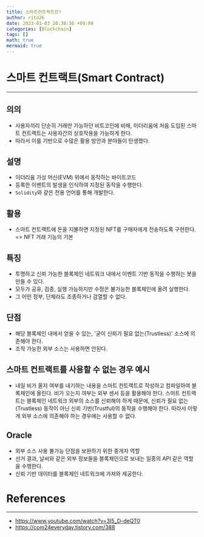 ```yaml
--- 
title: 스마트컨트랙트란? 
author: rito26 
date: 2023-01-03 20:38:36 +09:00 
categories: [Blockchain] 
tags: [] 
math: true 
mermaid: true 
--- 
```


# 스마트 컨트랙트(Smart Contract)
--- 

## 의의
- 사용자끼리 단순히 거래만 가능하던 비트코인에 비해,
  이더리움에 처음 도입된 스마트 컨트랙트는 사용자간의 상호작용을 가능하게 한다.
- 따라서 이를 기반으로 수많은 활용 방안과 분야들이 탄생했다.


## 설명
- 이더리움 가상 머신(EVM) 위에서 동작하는 바이트코드
- 등록한 이벤트의 발생을 인식하여 지정된 동작을 수행한다.
- `Solidity`와 같은 전용 언어를 통해 개발한다.


## 활용
- 스마트 컨트랙트에 돈을 지불하면 지정된 NFT를 구매자에게 전송하도록 구현한다.
  => NFT 거래 기능의 기본


## 특징
- 투명하고 신뢰 가능한 블록체인 네트워크 내에서 이벤트 기반 동작을 수행하는 봇을 만들 수 있다.
- 모두가 공유, 검증, 실행 가능하지만 수정은 불가능한 블록체인에 올려 실행한다.
- 그 어떤 정부, 단체라도 조종하거나 검열할 수 없다.


## 단점
- 해당 블록체인 내에서 얻을 수 있는, '굳이 신뢰가 필요 없는(Trustless)' 소스에 의존해야 한다.
- 조작 가능한 외부 소스는 사용하면 안된다.


## 스마트 컨트랙트를 사용할 수 없는 경우 예시
- 내일 비가 올지 여부를 내기하는 내용을 스마트 컨트랙트로 작성하고 컴파일하여 블록체인에 올린다.
  비가 오는지 여부는 외부 센서 등을 활용해야 한다.
  스마트 컨트랙트는 블록체인 네트워크 외부의 소스를 신뢰해야 하게 때문에,
  신뢰가 필요 없는(Trustless) 동작이 아닌 신뢰 기반(Trustful)의 동작을 수행해야 한다.
  따라서 이렇게 외부 소스에 의존해야 하는 경우에는 사용할 수 없다.


## **Oracle**
- 외부 소스 사용 불가능 단점을 보완하기 위한 중개자 역할
- 선거 결과, 날씨와 같은 외부 정보들을 블록체인으로 보내는 일종의 API 같은 역할을 수행한다.
- 신뢰 기반 데이터를 블록체인 네트워크에 가져와 제공한다.





<!------------------------------------------------------------------> 

# References
--- 
- <https://www.youtube.com/watch?v=3I5_D-deQT0>
- <https://com24everyday.tistory.com/388>



